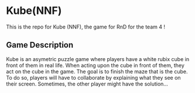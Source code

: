 # Kube(NNF)

This is the repo for Kube (NNF), the game for RnD for the team 4 !

## Game Description
Kube is an asymetric puzzle game where players have a white rubix cube in front of them in real life. When acting upon the cube in front of them, they act on the cube in the game.
The goal is to finish the maze that is the cube. To do so, players will have to collaborate by explaining what they see on their screen. Sometimes, the other player might have the solution...